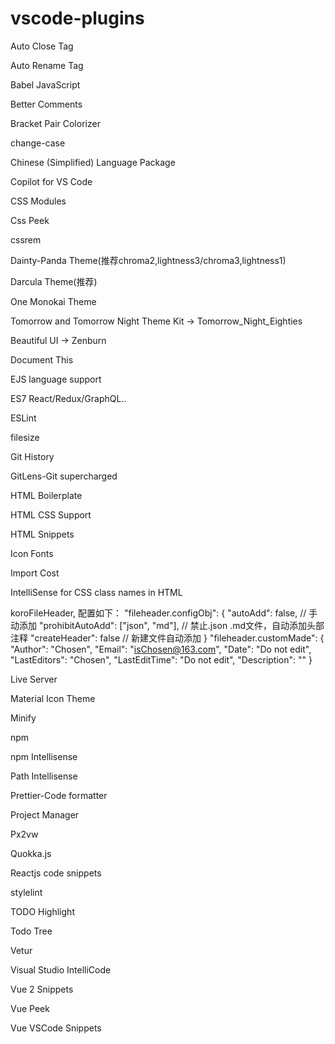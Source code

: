 # vscode-plugins

Auto Close Tag

Auto Rename Tag

Babel JavaScript

Better Comments

Bracket Pair Colorizer

change-case

Chinese (Simplified) Language Package

Copilot for VS Code

CSS Modules

Css Peek

cssrem

Dainty-Panda Theme(推荐chroma2,lightness3/chroma3,lightness1)

Darcula Theme(推荐)

One Monokai Theme

Tomorrow and Tomorrow Night Theme Kit -> Tomorrow_Night_Eighties

Beautiful UI -> Zenburn

Document This

EJS language support

ES7 React/Redux/GraphQL..

ESLint

filesize

Git History

GitLens-Git supercharged

HTML Boilerplate

HTML CSS Support

HTML Snippets

Icon Fonts

Import Cost

IntelliSense for CSS class names in HTML

koroFileHeader, 配置如下：
"fileheader.configObj": {
    "autoAdd": false, // 手动添加
    "prohibitAutoAdd": ["json", "md"], // 禁止.json .md文件，自动添加头部注释
    "createHeader": false // 新建文件自动添加
}
"fileheader.customMade": {
    "Author": "Chosen",
    "Email": "isChosen@163.com",
    "Date": "Do not edit",
    "LastEditors": "Chosen",
    "LastEditTime": "Do not edit",
    "Description": ""
}

Live Server

Material Icon Theme

Minify

npm

npm Intellisense

Path Intellisense

Prettier-Code formatter

Project Manager

Px2vw

Quokka.js

Reactjs code snippets

stylelint

TODO Highlight

Todo Tree

Vetur

Visual Studio IntelliCode

Vue 2 Snippets

Vue Peek

Vue VSCode Snippets

